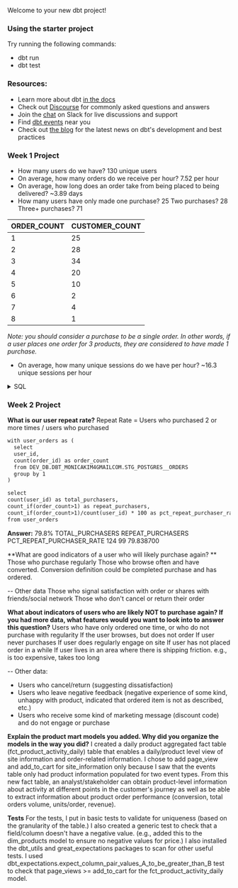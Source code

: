 Welcome to your new dbt project!

### Using the starter project

Try running the following commands:
- dbt run
- dbt test


### Resources:
- Learn more about dbt [in the docs](https://docs.getdbt.com/docs/introduction)
- Check out [Discourse](https://discourse.getdbt.com/) for commonly asked questions and answers
- Join the [chat](https://community.getdbt.com/) on Slack for live discussions and support
- Find [dbt events](https://events.getdbt.com) near you
- Check out [the blog](https://blog.getdbt.com/) for the latest news on dbt's development and best practices

### Week 1 Project 
- How many users do we have? 130 unique users
- On average, how many orders do we receive per hour? 7.52 per hour
- On average, how long does an order take from being placed to being delivered? ~3.89 days
- How many users have only made one purchase? 25 Two purchases? 28 Three+ purchases? 71

ORDER_COUNT|CUSTOMER_COUNT
--- | --- 
1|25
2|28
3|34
4|20
5|10
6|2
7|4
8|1

_Note: you should consider a purchase to be a single order. In other words, if a user places one order for 3 products, they are considered to have made 1 purchase._

- On average, how many unique sessions do we have per hour? ~16.3 unique sessions per hour

<details>
  <summary>SQL</summary>

  ```
-- distinct users
select count(distinct user_id) unique_users from DEV_DB.DBT_MONICAKIM4GMAILCOM.POSTGRES__USERS
-- 130

-- avg orders per hour
select
avg(order_count)
from (
  select 
  date_trunc ('hour',created_at) created_hour, 
  count(order_id) order_count
  from DEV_DB.DBT_MONICAKIM4GMAILCOM.POSTGRES__ORDERS
  group by 1
  ) a
-- 7.520833

-- avg delivery time
select 
avg(datediff(day,created_at, delivered_at)) as avg_deliverytime
from DEV_DB.DBT_MONICAKIM4GMAILCOM.POSTGRES__ORDERS
where order_status = 'delivered'
-- 3.89


-- customers that have made n number of orders
select 
order_count
,count(user_id) customer_count
from (
  select 
  user_id,
  count(order_id) as order_count
  from DEV_DB.DBT_MONICAKIM4GMAILCOM.POSTGRES__ORDERS
  group by 1
  ) a
group by 1
order by 1

-- unique sessions per hour
select 
avg(unique_sessions) avg_sessionsperhour
from (
select
date_trunc ('hour',created_at) created_hour, 
count(distinct session_id) as unique_sessions
from DEV_DB.DBT_MONICAKIM4GMAILCOM.POSTGRES__EVENTS
group by 1
) a
  ```
</details>


### Week 2 Project 
**What is our user repeat rate?**
Repeat Rate = Users who purchased 2 or more times / users who purchased

```markdown
with user_orders as (
  select 
  user_id, 
  count(order_id) as order_count
  from DEV_DB.DBT_MONICAKIM4GMAILCOM.STG_POSTGRES__ORDERS
  group by 1
)

select 
count(user_id) as total_purchasers, 
count_if(order_count>1) as repeat_purchasers,
count_if(order_count>1)/count(user_id) * 100 as pct_repeat_purchaser_rate
from user_orders
```
**Answer:** 79.8% 
TOTAL_PURCHASERS  REPEAT_PURCHASERS PCT_REPEAT_PURCHASER_RATE
124 99  79.838700

**What are good indicators of a user who will likely purchase again? **
Those who purchase regularly
Those who browse often and have converted. Conversion definition could be completed purchase and has ordered. 

-- Other data
Those who signal satisfaction with order or shares with friends/social network
Those who don't cancel or return their order

**What about indicators of users who are likely NOT to purchase again? If you had more data, what features would you want to look into to answer this question?**
Users who have only ordered one time, or who do not purchase with regularity 
If the user browses, but does not order 
If user never purchases 
If user does regularly engage on site
If user has not placed order in a while
If user lives in an area where there is shipping friction. e.g., is too expensive, takes too long

-- Other data: 
- Users who cancel/return (suggesting dissatisfaction)
- Users who leave negative feedback (negative experience of some kind, unhappy with product, indicated that ordered item is not as described, etc.)
- Users who receive some kind of marketing message (discount code) and do not engage or purchase

**Explain the product mart models you added. Why did you organize the models in the way you did?**
I created a daily product aggregated fact table (fct_product_activity_daily) table that enables a daily/product level view of site information and order-related information. I chose to add page_view and add_to_cart for site_information only because I saw that the events table only had product information populated for two event types. From this new fact table, an analyst/stakeholder can obtain product-level information about activity at different points in the customer's journey as well as be able to extract information about product order performance (conversion, total orders volume, units/order, revenue).

**Tests**
For the tests, I put in basic tests to validate for uniqueness (based on the granularity of the table.)
I also created a generic test to check that a field/column doesn't have a negative value. (e.g., added this to the dim_products model to ensure no negative values for price.) I also installed the dbt_utils and great_expectations packages to scan for other useful tests. I used dbt_expectations.expect_column_pair_values_A_to_be_greater_than_B test to check that page_views >= add_to_cart for the fct_product_activity_daily model.